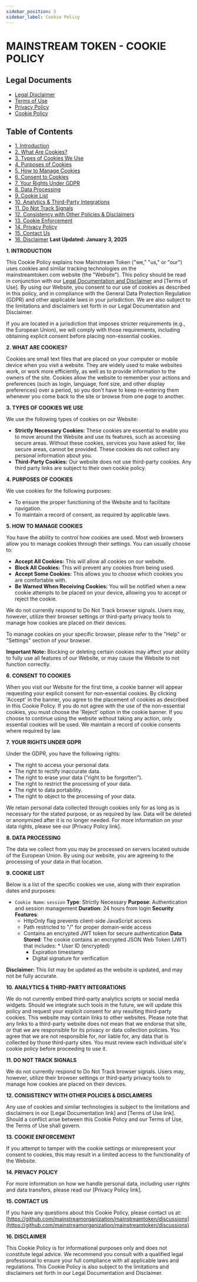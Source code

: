 ```yaml
---
sidebar_position: 5
sidebar_label: Cookie Policy
---
```


# MAINSTREAM TOKEN - COOKIE POLICY

## Legal Documents

- [Legal Disclaimer](/contact/legal/disclaimer)
- [Terms of Use](/contact/legal/terms) 
- [Privacy Policy](/contact/legal/privacy)
- [Cookie Policy](/contact/legal/cookies)

## Table of Contents
- [1. Introduction](#1-introduction)
- [2. What Are Cookies?](#2-what-are-cookies)
- [3. Types of Cookies We Use](#3-types-of-cookies-we-use)
- [4. Purposes of Cookies](#4-purposes-of-cookies)
- [5. How to Manage Cookies](#5-how-to-manage-cookies)
- [6. Consent to Cookies](#6-consent-to-cookies)
- [7. Your Rights Under GDPR](#7-your-rights-under-gdpr)
- [8. Data Processing](#8-data-processing)
- [9. Cookie List](#9-cookie-list)
- [10. Analytics & Third-Party Integrations](#10-analytics--third-party-integrations)
- [11. Do Not Track Signals](#11-do-not-track-signals)
- [12. Consistency with Other Policies & Disclaimers](#12-consistency-with-other-policies--disclaimers)
- [13. Cookie Enforcement](#13-cookie-enforcement)
- [14. Privacy Policy](#14-privacy-policy)
- [15. Contact Us](#15-contact-us)
- [16. Disclaimer](#16-disclaimer)
**Last Updated: January 3, 2025**

**1. INTRODUCTION**

This Cookie Policy explains how Mainstream Token ("we," "us," or "our") uses cookies and similar tracking technologies on the mainstreamtoken.com website (the "Website"). This policy should be read in conjunction with our [Legal Documentation and Disclaimer](https://mainstreamtoken.com/legal) and [Terms of Use]. By using our Website, you consent to our use of cookies as described in this policy, and in compliance with the General Data Protection Regulation (GDPR) and other applicable laws in your jurisdiction. We are also subject to the limitations and disclaimers set forth in our Legal Documentation and Disclaimer.

If you are located in a jurisdiction that imposes stricter requirements (e.g., the European Union), we will comply with those requirements, including obtaining explicit consent before placing non-essential cookies.

**2. WHAT ARE COOKIES?**

Cookies are small text files that are placed on your computer or mobile device when you visit a website. They are widely used to make websites work, or work more efficiently, as well as to provide information to the owners of the site. Cookies allow the website to remember your actions and preferences (such as login, language, font size, and other display preferences) over a period, so you don't have to keep re-entering them whenever you come back to the site or browse from one page to another.

**3. TYPES OF COOKIES WE USE**

We use the following types of cookies on our Website:

*   **Strictly Necessary Cookies:** These cookies are essential to enable you to move around the Website and use its features, such as accessing secure areas. Without these cookies, services you have asked for, like secure areas, cannot be provided. These cookies do not collect any personal information about you.
*  **Third-Party Cookies:** Our website does not use third-party cookies. Any third party links are subject to their own cookie policy.

**4. PURPOSES OF COOKIES**

We use cookies for the following purposes:

*   To ensure the proper functioning of the Website and to facilitate navigation.
*   To maintain a record of consent, as required by applicable laws.

**5. HOW TO MANAGE COOKIES**

You have the ability to control how cookies are used. Most web browsers allow you to manage cookies through their settings. You can usually choose to:

*   **Accept All Cookies:** This will allow all cookies on our website.
*   **Block All Cookies:** This will prevent any cookies from being used.
*   **Accept Some Cookies:** This allows you to choose which cookies you are comfortable with.
*   **Be Warned When Receiving Cookies:** You will be notified when a new cookie attempts to be placed on your device, allowing you to accept or reject the cookie.

We do not currently respond to Do Not Track browser signals. Users may, however, utilize their browser settings or third-party privacy tools to manage how cookies are placed on their devices.

To manage cookies on your specific browser, please refer to the "Help" or "Settings" section of your browser.

**Important Note:** Blocking or deleting certain cookies may affect your ability to fully use all features of our Website, or may cause the Website to not function correctly.

**6. CONSENT TO COOKIES**

When you visit our Website for the first time, a cookie banner will appear requesting your explicit consent for non-essential cookies. By clicking 'Accept' in the banner, you agree to the placement of cookies as described in this Cookie Policy. If you do not agree with the use of the non-essential cookies, you must choose the 'Reject' option in the cookie banner. If you choose to continue using the website without taking any action, only essential cookies will be used. We maintain a record of cookie consents where required by law.

**7. YOUR RIGHTS UNDER GDPR**

Under the GDPR, you have the following rights:
*   The right to access your personal data.
*   The right to rectify inaccurate data.
*   The right to erase your data ("right to be forgotten").
*   The right to restrict the processing of your data.
*   The right to data portability.
*   The right to object to the processing of your data.

We retain personal data collected through cookies only for as long as is necessary for the stated purpose, or as required by law. Data will be deleted or anonymized after it is no longer needed. For more information on your data rights, please see our [Privacy Policy link].

**8. DATA PROCESSING**

The data we collect from you may be processed on servers located outside of the European Union. By using our website, you are agreeing to the processing of your data in that location.

**9. COOKIE LIST**

Below is a list of the specific cookies we use, along with their expiration dates and purposes:

*   `Cookie Name`: `session`
    **Type**: Strictly Necessary
    **Purpose**: Authentication and session management
    **Duration**: 24 hours from login
    **Security Features**:
     *  HttpOnly flag prevents client-side JavaScript access
     *   Path restricted to "/" for proper domain-wide access
     *   Contains an encrypted JWT token for secure authentication
    **Data Stored**: The cookie contains an encrypted JSON Web Token (JWT) that includes:
        *  User ID (encrypted)
         * Expiration timestamp
         * Digital signature for verification

   **Disclaimer:** This list may be updated as the website is updated, and may not be fully accurate.

**10. ANALYTICS & THIRD-PARTY INTEGRATIONS**

We do not currently embed third-party analytics scripts or social media widgets. Should we integrate such tools in the future, we will update this policy and request your explicit consent for any resulting third-party cookies.
This website may contain links to other websites. Please note that any links to a third-party website does not mean that we endorse that site, or that we are responsible for its privacy or data collection policies. You agree that we are not responsible for, nor liable for, any data that is collected by those third-party sites. You must review each individual site's cookie policy before proceeding to use it.

**11. DO NOT TRACK SIGNALS**

We do not currently respond to Do Not Track browser signals. Users may, however, utilize their browser settings or third-party privacy tools to manage how cookies are placed on their devices.

**12. CONSISTENCY WITH OTHER POLICIES & DISCLAIMERS**

Any use of cookies and similar technologies is subject to the limitations and disclaimers in our [Legal Documentation link] and [Terms of Use link]. Should a conflict arise between this Cookie Policy and our Terms of Use, the Terms of Use shall govern.

**13. COOKIE ENFORCEMENT**

If you attempt to tamper with the cookie settings or misrepresent your consent to cookies, this may result in a limited access to the functionality of the Website.

**14. PRIVACY POLICY**

For more information on how we handle personal data, including user rights and data transfers, please read our [Privacy Policy link].

**15. CONTACT US**

If you have any questions about this Cookie Policy, please contact us at:
[https://github.com/mainstreamorganization/mainstreamtoken/discussions](https://github.com/mainstreamorganization/mainstreamtoken/discussions)

**16. DISCLAIMER**

This Cookie Policy is for informational purposes only and does not constitute legal advice. We recommend you consult with a qualified legal professional to ensure your full compliance with all applicable laws and regulations. This Cookie Policy is also subject to the limitations and disclaimers set forth in our Legal Documentation and Disclaimer.
